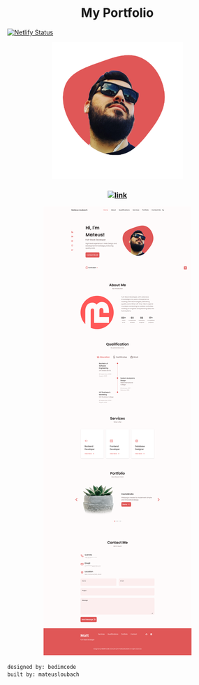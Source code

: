 <h1 align="center">My Portfolio</h1>

[![Netlify Status](https://api.netlify.com/api/v1/badges/703039ed-81b1-45af-b4ca-7737f8a3e374/deploy-status)](https://app.netlify.com/sites/mateusloubachv1/deploys)

<p align="center">
      <img src="https://github.com/mateusloubach/mateusloubach.github.io/blob/main/assets/img/header.png" width="300" alt="Logo Portfolio"/>
</p>

<h3 align="center">
      <a href="https://mateusloubachv1.netlify.app/" target="_blank">
            <img align="center" src="https://img.shields.io/badge/-Portfolio-FF5757?style=flat&logo=vercel" width="100" alt="link"/>
      </a>
</h3>



<p align="center">
      <img alt="Portfolio" title="Portfolio" src="https://github.com/mateusloubach/mateusloubach.github.io/blob/main/assets/img/map.png" />
</p>










`designed by: bedimcode`<br>
`built by: mateusloubach`
